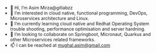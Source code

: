 - 👋 Hi, I’m Asim Mirza@gitlabzz
- 👀 I’m interested in cloud native, functional programming, DevOps, Microservices architecture and Linux.
- 🌱 I’m currently learning cloud native and Redhat Operating System trouble shooting, performance optimisation and server hardning.
- 💞️ I’m looking to collaborate on Springboot, Micronaut, Quarkus and other Microservices related frameworks.
- 📫 I can be reached at mughal.asim@gmail.com

<!---
gitlabzz/gitlabzz is a ✨ special ✨ repository because its `README.md` (this file) appears on your GitHub profile.
You can click the Preview link to take a look at your changes.
--->
